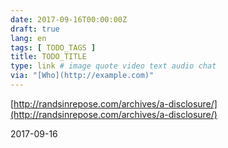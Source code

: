 ```yaml
---
date: 2017-09-16T00:00:00Z
draft: true
lang: en
tags: [ TODO_TAGS ]
title: TODO_TITLE
type: link # image quote video text audio chat
via: "[Who](http://example.com)"
---
```



[http://randsinrepose.com/archives/a-disclosure/](http://randsinrepose.com/archives/a-disclosure/)

2017-09-16
